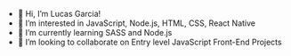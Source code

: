 - 👋 Hi, I’m Lucas Garcia! 
- 👀 I’m interested in JavaScript, Node.js, HTML, CSS, React Native
- 🌱 I’m currently learning SASS and Node.js  
- 💞️ I’m looking to collaborate on Entry level JavaScript Front-End Projects

<!---
LucasG95/LucasG95 is a ✨ special ✨ repository because its `README.md` (this file) appears on your GitHub profile.
You can click the Preview link to take a look at your changes.
--->
